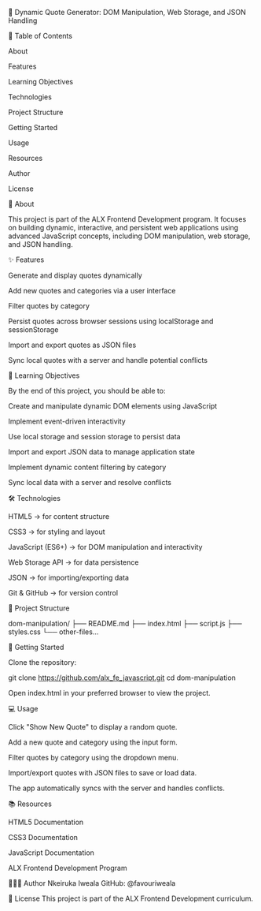 📖 Dynamic Quote Generator: DOM Manipulation, Web Storage, and JSON Handling

📑 Table of Contents

About

Features

Learning Objectives

Technologies

Project Structure

Getting Started

Usage

Resources

Author

License

📌 About

This project is part of the ALX Frontend Development program. It focuses on building dynamic, interactive, and persistent web applications using advanced JavaScript concepts, including DOM manipulation, web storage, and JSON handling.

✨ Features

Generate and display quotes dynamically

Add new quotes and categories via a user interface

Filter quotes by category

Persist quotes across browser sessions using localStorage and sessionStorage

Import and export quotes as JSON files

Sync local quotes with a server and handle potential conflicts

🎯 Learning Objectives

By the end of this project, you should be able to:

Create and manipulate dynamic DOM elements using JavaScript

Implement event-driven interactivity

Use local storage and session storage to persist data

Import and export JSON data to manage application state

Implement dynamic content filtering by category

Sync local data with a server and resolve conflicts

🛠️ Technologies

HTML5 → for content structure

CSS3 → for styling and layout

JavaScript (ES6+) → for DOM manipulation and interactivity

Web Storage API → for data persistence

JSON → for importing/exporting data

Git & GitHub → for version control

📁 Project Structure

dom-manipulation/
├── README.md
├── index.html
├── script.js
├── styles.css
└── other-files...


🚀 Getting Started

Clone the repository:

git clone https://github.com/alx_fe_javascript.git
cd dom-manipulation


Open index.html in your preferred browser to view the project.

💻 Usage

Click "Show New Quote" to display a random quote.

Add a new quote and category using the input form.

Filter quotes by category using the dropdown menu.

Import/export quotes with JSON files to save or load data.

The app automatically syncs with the server and handles conflicts.

📚 Resources

HTML5 Documentation

CSS3 Documentation

JavaScript Documentation

ALX Frontend Development Program

👨🏽‍💻 Author
Nkeiruka Iweala
GitHub: @favouriweala

📄 License
This project is part of the ALX Frontend Development curriculum.